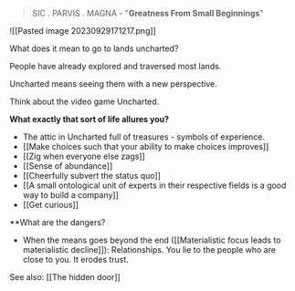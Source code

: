 > SIC . PARVIS . MAGNA - "**Greatness From Small Beginnings**"

![[Pasted image 20230929171217.png]]

What does it mean to go to lands uncharted?

People have already explored and traversed most lands.

Uncharted means seeing them with a new perspective.

Think about the video game Uncharted.

**What exactly that sort of life allures you?**

- The attic in Uncharted full of treasures - symbols of experience.
- [[Make choices such that your ability to make choices improves]]
- [[Zig when everyone else zags]]
- [[Sense of abundance]]
- [[Cheerfully subvert the status quo]]
- [[A small ontological unit of experts in their respective fields is a good way to build a company]]
- [[Get curious]]

**What are the dangers?

- When the means goes beyond the end ([[Materialistic focus leads to materialistic decline]]): Relationships. You lie to the people who are close to you. It erodes trust.

See also: [[The hidden door]]